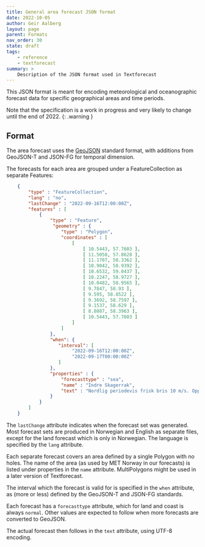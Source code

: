 ```yaml
---
title: General area forecast JSON format
date: 2022-10-05
author: Geir Aalberg
layout: page
parent: Formats
nav_order: 30
state: draft
tags:
    - reference
    - textforecast
summary: >
    Description of the JSON format used in Textforecast
---
```


This JSON format is meant for encoding meteorological and oceanographic forecast
data for specific geographical areas and time periods.

Note that the specification is a work in progress and very likely to change
until the end of 2022.
{: .warning }


## Format

The area forecast uses the [GeoJSON](./GeoJSON) standard format, with
additions from GeoJSON-T and JSON-FG for temporal dimension.

The forecasts for each area are grouped under a FeatureCollection as
separate Features:

```json
    {
        "type" : "FeatureCollection",
        "lang" : "no",
        "lastChange" : "2022-09-16T12:00:00Z",
        "features" : [
            {
                "type" : "Feature",
                 "geometry" : {
                    "type" : "Polygon",
                    "coordinates" : [
                        [
                            [ 10.5443, 57.7603 ],
                            [ 11.5058, 57.8628 ],
                            [ 11.1707, 58.3362 ],
                            [ 10.9042, 58.9392 ],
                            [ 10.6532, 59.0437 ],
                            [ 10.2247, 58.9727 ],
                            [ 10.0482, 58.9565 ],
                            [ 9.7847, 58.93 ],
                            [ 9.595, 58.8522 ],
                            [ 9.3692, 58.7597 ],
                            [ 9.1537, 58.629 ],
                            [ 8.8087, 58.3963 ],
                            [ 10.5443, 57.7603 ]
                        ]
                    ]
                },
                "when": {
                   "interval": [
                        "2022-09-16T12:00:00Z",
                        "2022-09-17T00:00:00Z"
                   ]
                },
                "properties" : {
                    "forecasttype" : "sea",
                    "name" : "Indre Skagerrak",
                    "text" : "Nordlig periodevis frisk bris 10 m/s. Oppholdsvær og god sikt. I kveld kan hende enkelte regnbyger med moderat sikt."
                }
            }
        ]
    }
```

The `lastChange` attribute indicates when the forecast set was generated.
Most forecast sets are produced in Norwegian and English as separate files,
except for the land forecast which is only in Norwegian. The language
is specified by the `lang` attribute.

Each separate forecast covers an area defined by a single Polygon with no holes.
The name of the area (as used by MET Norway in our forecasts) is listed
under properties in the `name` attribute.
MultiPolygons might be used in a later version of Textforecast.

The interval which the forecast is valid for is specified in the `when`
attribute, as (more or less) defined by the GeoJSON-T and JSON-FG standards.

Each forecast has a `forecasttype` attribute, which for land and coast is always `normal`.
Other values are expected to follow when more forecasts are converted to GeoJSON.

The actual forecast then follows in the `text` attribute, using UTF-8 encoding.
